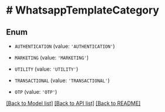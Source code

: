 # # WhatsappTemplateCategory

## Enum


* `AUTHENTICATION` (value: `'AUTHENTICATION'`)

* `MARKETING` (value: `'MARKETING'`)

* `UTILITY` (value: `'UTILITY'`)

* `TRANSACTIONAL` (value: `'TRANSACTIONAL'`)

* `OTP` (value: `'OTP'`)


[[Back to Model list]](../../README.md#models) [[Back to API list]](../../README.md#endpoints) [[Back to README]](../../README.md)
